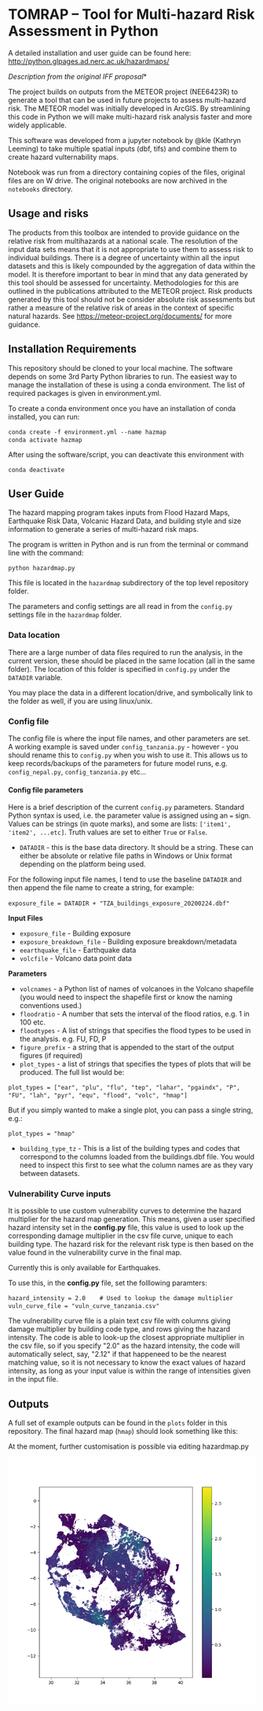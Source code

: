 # TOMRAP – Tool for Multi-hazard Risk Assessment in Python

A detailed installation and user guide can be found here: http://python.glpages.ad.nerc.ac.uk/hazardmaps/

*Description from the original IFF proposal**

The project builds on outputs from the METEOR project (NEE6423R) to generate a tool that can be used in future projects to assess multi-hazard risk. The METEOR model was initially developed in ArcGIS. By streamlining this code in Python we will make multi-hazard risk analysis faster and more widely applicable.

This software was developed from a jupyter notebook by @kle (Kathryn Leeming) to take multiple spatial inputs (dbf, tifs) and combine them to create hazard vulternability maps.

Notebook was run from a directory containing copies of the files, original files are on W drive. The original notebooks are now archived in the `notebooks` directory.


## Usage and risks

The products from this toolbox are intended to provide guidance on the relative risk from multihazards at a national scale.  The resolution of the input data sets means that it is not appropriate to use them to assess risk to individual buildings. There is a degree of uncertainty within all the input datasets and this is likely compounded by the aggregation of data within the model. It is therefore important to bear in mind that any data generated by this tool should be assessed for uncertainty.  Methodologies for this are outlined in the publications attributed to the METEOR project.  Risk products generated by this tool should not be consider absolute risk assessments but rather a measure of the relative risk of areas in the context of specific natural hazards. See https://meteor-project.org/documents/ for more guidance.


## Installation Requirements

This repository should be cloned to your local machine. The software depends on some 3rd Party Python 
libraries to run. The easiest way to manage the installation of these is using a conda environment.
The list of required packages is given in environment.yml.

To create a conda environment once you have an installation of conda installed, you can run:

```
conda create -f environment.yml --name hazmap
conda activate hazmap
```

After using the software/script, you can deactivate this environment with

```
conda deactivate
```


## User Guide

The hazard mapping program takes inputs from Flood Hazard Maps, Earthquake Risk Data, Volcanic Hazard Data, and
building style and size information to generate a series of multi-hazard risk maps. 

The program is written in Python and is run from the terminal or command line with the command:

```
python hazardmap.py
```

This file is located in the `hazardmap` subdirectory of the top level repository folder.

The parameters and config settings are all read in from the `config.py` settings file in the `hazardmap` folder.

### Data location

There are a large number of data files required to run the analysis, in the current version, these should be placed in the same location (all in the same folder). The location of this folder is specified in `config.py` under the `DATADIR` variable. 

You may place the data in a different location/drive, and symbolically link to the folder as well, if you are using linux/unix.


### Config file

The config file is where the input file names, and other parameters are set. A working example is saved under `config_tanzania.py` - however - you should rename this to `config.py` when you wish to use it. This allows us to keep records/backups of the parameters for future model runs, e.g. `config_nepal.py`, `config_tanzania.py` etc...


#### Config file parameters

Here is a brief description of the current  `config.py` parameters. Standard Python syntax is used, i.e. the parameter value is assigned using an `=` sign. Values can be strings (in quote marks), and some are lists: `['item1', 'item2', ...etc]`. Truth values are set to either `True` or `False`. 


 - `DATADIR`  - this is the base data directory. It should be a string. These can either be absolute or relative file paths in Windows or Unix format depending on the platform being used.

For the following input file names, I tend to use the baseline `DATADIR` and then append the file name to create a string, for example:

`exposure_file = DATADIR + "TZA_buildings_exposure_20200224.dbf"`

**Input Files**

 - `exposure_file`  - Building exposure
 - `exposure_breakdown_file`  - Building exposure breakdown/metadata
 - `eearthquake_file`  -  Earthquake data
 - `volcfile`  - Volcano data point data

**Parameters**

 - `volcnames`  - a Python list of names of volcanoes in the Volcano shapefile (you would need to inspect the shapefile first or know the naming conventions used.)
 - `floodratio`  -  A number that sets the interval of the flood ratios, e.g. 1 in 100 etc. 
 - `floodtypes`  -  A list of strings that specifies the flood types to be used in the analysis. e.g. FU, FD, P
 - `figure_prefix`  - a string that is appended to the start of the output figures (if required)
 - `plot_types`  - a list of strings that specifies the types of plots that will be produced. The full list would be:

```
plot_types = ["ear", "plu", "flu", "tep", "lahar", "pgaindx", "P", "FU", "lah", "pyr", "equ", "flood", "volc", "hmap"]
```

But if you simply wanted to make a single plot, you can pass a single string, e.g.:
 
```
plot_types = "hmap"
```

 - `building_type_tz`  -  This is a list of the building types and codes that correspond to the columns loaded from the buildings.dbf file. You would need to inspect this first to see what the column names are as they vary between datasets.

### Vulnerability Curve inputs

It is possible to use custom vulnerability curves to determine the hazard multiplier for the hazard map generation. This means, given a user
specified hazard intensity set in the **config.py** file, this value is used to look up the corresponding damage multiplier in the csv file curve,
unique to each building type. The hazard risk for the relevant risk type is then based on the value found in the vulnerability curve in the final map.

Currently this is only available for Earthquakes.

To use this, in the **config.py** file, set the folllowing paramters:

```
hazard_intensity = 2.0    # Used to lookup the damage multiplier 
vuln_curve_file = "vuln_curve_tanzania.csv"
```

The vulnerability curve file is a plain text csv file with columns giving damage multiplier by building code type, and
rows giving the hazard intensity. The code is able to look-up the closest appropriate multiplier in the csv file,
so if you specify "2.0" as the hazard intensity, the code will automatically select, say, "2.12" if that happeneed to be the 
nearest matching value, so it is not necessary to know the exact values of hazard intensity, as long as your input value
is within the range of intensities given in the input file.
 
## Outputs

A full set of example outputs can be found in the `plots` folder in this repository. The final hazard map (`hmap`) should look something like this:

At the moment, further customisation is possible via editing hazardmap.py

![hmap](plots/output_hmap.png)
